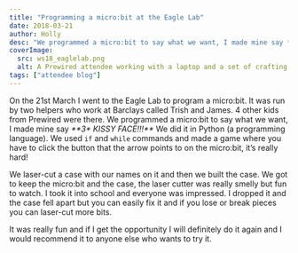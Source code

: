```yaml
---
title: "Programming a micro:bit at the Eagle Lab"
date: 2018-03-21
author: Holly
desc: "We programmed a micro:bit to say what we want, I made mine say **3* KISSY FACE!!!**"
coverImage:
  src: ws18_eaglelab.png
  alt: A Prewired attendee working with a laptop and a set of crafting materials
tags: ["attendee blog"]
---
```


On the 21st March I went to the Eagle Lab to program a micro:bit. It was run by two helpers who work at Barclays called Trish and James. 4 other kids from Prewired were there. We programmed a micro:bit to say what we want, I made mine say *\*\*3\* KISSY FACE!!!\*\** We did it in Python (a programming language). We used `if` and `while` commands and made a game where you have to click the button that the arrow points to on the micro:bit, it’s really hard!

We laser-cut a case with our names on it and then we built the case. We got to keep the micro:bit and the case, the laser cutter was really smelly but fun to watch. I took it into school and everyone was impressed. I dropped it and the case fell apart but you can easily fix it and if you lose or break pieces you can laser-cut more bits.

It was really fun and if I get the opportunity I will definitely do it again and I would recommend it to anyone else who wants to try it.
